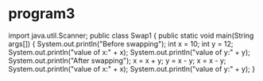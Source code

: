# program3
import java.util.Scanner;
public class Swap1 {
public static void main(String args[]) {
System.out.println("Before swapping");
int x = 10;
int y = 12;
System.out.println("value of x:" + x);
System.out.println("value of y:" + y);
System.out.println("After swapping");
x = x + y;
y = x - y;
x = x - y;
System.out.println("value of x:" + x);
System.out.println("value of y:" + y);
}
